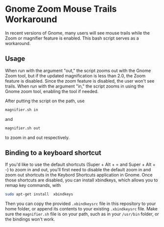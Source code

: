 # Gnome Zoom Mouse Trails Workaround

In recent versions of Gnome, many users will see mouse trails while the Zoom or magnifier feature is enabled. This bash script serves as a workaround.

## Usage

 When run with the argument "out," the script zooms out with the Gnome Zoom tool, but if the updated magnification is less than 2.0, the Zoom feature is disabled. Since the zoom feature is disabled, the user won't see trails. When run with the argument "in," the script zooms in using the Gnome zoom tool, enabling the tool if needed.
 
 After putting the script on the path, use
 
 ```bash
 magnifier.sh in
 ```

and 

```bash
magnifier.sh out
```

to zoom in and out respectively.

## Binding to a keyboard shortcut

If you'd like to use the default shortcuts (Super + Alt + = and Super + Alt + -) to zoom in and out, you'll first need to disable the default zoom in and zoom out shortcuts in the Keybord Shortcuts application in Gnome. Once those shortcuts are disabled, you can install xbindkeys, which allows you to remap key commands, with

```bash
sudo apt-get install  xbindkeys
```

Then you can copy the provided `.xbindkeysrc` file in this repository to your home folder, or append its contents to your existing `.xbindkeysrc` file. Make sure the `magnifier.sh` file is on your path, such as in your `/usr/bin` folder, or the bindings won't work.
